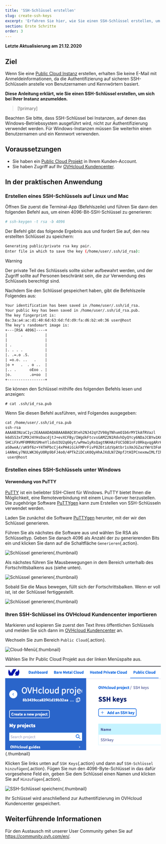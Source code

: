 ```yaml
---
title: 'SSH-Schlüssel erstellen'
slug: create-ssh-keys
excerpt: 'Erfahren Sie hier, wie Sie einen SSH-Schlüssel erstellen, um sich bei Ihrer Instanz anzumelden'
section: Erste Schritte
order: 3
---
```


**Letzte Aktualisierung am 21.12.2020**

## Ziel

Wenn Sie eine [Public Cloud Instanz](https://www.ovhcloud.com/de/public-cloud/) erstellen, erhalten Sie keine E-Mail mit Anmeldeinformationen, da die Authentifizierung auf sicheren SSH-Schlüsseln anstelle von Benutzernamen und Kennwörtern basiert.

**Diese Anleitung erklärt, wie Sie einen SSH-Schlüssel erstellen, um sich bei Ihrer Instanz anzumelden.**

> [!primary]
>
Beachten Sie bitte, dass SSH-Schlüssel bei Instanzen, auf denen das Windows-Betriebssystem ausgeführt wird, nicht zur Authentifizierung verwendet werden. Für Windows-Instanzen müssen Sie weiterhin einen Benutzernamen und ein Kennwort verwenden.
>

## Voraussetzungen

- Sie haben ein [Public Cloud Projekt](https://www.ovhcloud.com/de/public-cloud) in Ihrem Kunden-Account.
- Sie haben Zugriff auf Ihr [OVHcloud Kundencenter](https://www.ovh.com/auth/?action=gotomanager&from=https://www.ovh.de/&ovhSubsidiary=de).

## In der praktischen Anwendung

### Erstellen eines SSH-Schlüssels auf Linux und Mac

Öffnen Sie zuerst die Terminal-App (Befehlszeile) und führen Sie dann den folgenden Befehl aus, um einen 4096-Bit-SSH-Schlüssel zu generieren:

```sh
# ssh-keygen -t rsa -b 4096
```

Der Befehl gibt das folgende Ergebnis aus und fordert Sie auf, den neu erstellten Schlüssel zu speichern:

```sh
Generating public/private rsa key pair.
Enter file in which to save the key (/home/user/.ssh/id_rsa):
```

> [!warning]
>
> Der private Teil des Schlüssels sollte sicher aufbewahrt werden, und der Zugriff sollte auf Personen beschränkt sein, die zur Verwendung des Schlüssels berechtigt sind.
> 

Nachdem Sie den Schlüssel gespeichert haben, gibt die Befehlszeile Folgendes aus:

```ssh
Your identification has been saved in /home/user/.ssh/id_rsa.
Your public key has been saved in /home/user/.ssh/id_rsa.pub.
The key fingerprint is:
0a:3a:a4:ac:d1:40:6d:63:6d:fd:d9:fa:d6:b2:e0:36 user@host
The key's randomart image is:
+---[RSA 4096]----+
|      .          |
|                 |
| .               |
|. . . .          |
|. .=.o .S.       |
| =o.o. ..   .    |
|o +   .  . o ..  |
|.. .      oEoo . |
|o.        .o+oo  |
+-----------------+
```

Sie können den Schlüssel mithilfe des folgenden Befehls lesen und anzeigen:

```ssh
# cat .ssh/id_rsa.pub
```

Wenn Sie diesen Befehl ausführen, wird Folgendes ausgegeben:

```ssh
cat /home/user/.ssh/id_rsa.pub
ssh-rsa AAAAB3NzaC1yc2EAAAADAQABAAABAQC8teh2NJ42qYZV98gTNhumO1b6rMYIkAfRVazl
k6dSS3xf2MXJ4YHsDacdjtJ+evXCFBy/IWgdkFtcvsGAMZ2N1RdvhDyQYcy6NDaJCBYw1K6Gv5fJ
SHCiFXvMF0MRRUSMneYlidxU3U2q66yt/wPmw1yRsQagtNKHAzFUCSOB1nFz0RkqvqgARrHTY0bd
aS0weA//aK9f6z+Y4THPbcCj4xPH4iGikFMPrFivP8Z6tidzVpAtbr1sXmJGZazYWrU3FoK2a1sF
i4ANmLy7NULWK36yU0Rp9bFJ4o0/4PTkZiDCsK0QyHhAJXdLN7ZHpfJtHIPCnexmwIMLfIhCWhO5
 user@host
```

### Erstellen eines SSH-Schlüssels unter Windows

#### Verwendung von PuTTY

[PuTTY](https://www.chiark.greenend.org.uk/~sgtatham/putty/) ist ein beliebter SSH-Client für Windows. PuTTY bietet Ihnen die Möglichkeit, eine Remoteverbindung mit einem Linux-Server herzustellen. Die zugehörige Software [PuTTYgen](https://the.earth.li/~sgtatham/putty/latest/w64/puttygen.exe) kann zum Erstellen von SSH-Schlüsseln verwendet werden.

Laden Sie zunächst die Software [PuTTYgen](https://the.earth.li/~sgtatham/putty/latest/w64/puttygen.exe) herunter, mit der wir den Schlüssel generieren.

Führen Sie als nächstes die Software aus und wählen Sie RSA als Schlüsseltyp. Geben Sie danach 4096 als Anzahl der zu generierenden Bits ein und klicken Sie dann auf die Schaltfläche `Generieren`{.action}.

![Schlüssel generieren](images/puttygen-01.png){.thumbnail}

Als nächstes führen Sie Mausbewegungen in dem Bereich unterhalb des Fortschrittsbalkens aus (siehe unten).

![Schlüssel generieren](images/puttygen-02.gif){.thumbnail}

Sobald Sie die Maus bewegen, füllt sich der Fortschrittsbalken. Wenn er voll ist, ist der Schlüssel fertiggestellt.

![Schlüssel generieren](images/puttygen-03.png){.thumbnail}

### Ihren SSH-Schlüssel ins OVHcloud Kundencenter importieren

Markieren und kopieren Sie zuerst den Text Ihres öffentlichen Schlüssels und melden Sie sich dann im [OVHcloud Kundencenter](https://www.ovh.com/auth/?action=gotomanager&from=https://www.ovh.de/&ovhSubsidiary=de) an.

Wechseln Sie zum Bereich `Public Cloud`{.action}.

![Cloud-Menü](images/cloud-menu.png){.thumbnail}

Wählen Sie Ihr Public Cloud Projekt aus der linken Menüspalte aus.

![Projekt auswählen](images/select-project.png){.thumbnail}

Klicken Sie links unten auf `SSH Keys`{.action} und dann auf `SSH-Schlüssel hinzufügen`{.action}. Fügen Sie nun den 4096-Byte-Schlüssel in das dafür vorgesehene Feld ein, geben Sie dem Schlüssel einen Namen und klicken Sie auf `Hinzufügen`{.action}.

![SSH-Schlüssel speichern](images/save-key.png){.thumbnail}

Ihr Schlüssel wird anschließend zur Authentifizierung im OVHcloud Kundencenter gespeichert.

## Weiterführende Informationen

Für den Austausch mit unserer User Community gehen Sie auf <https://community.ovh.com/en/>.
